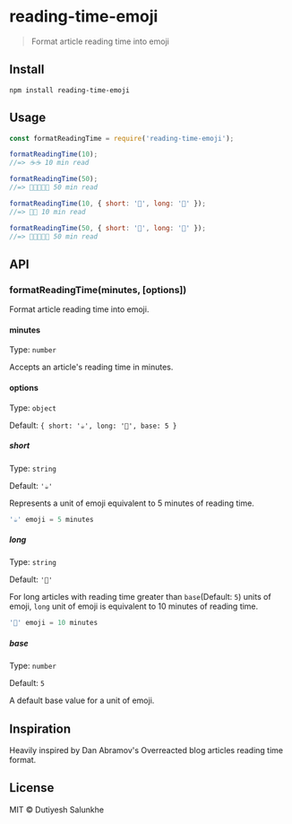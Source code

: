 # reading-time-emoji

> Format article reading time into emoji


## Install

```
npm install reading-time-emoji
```


## Usage

```js
const formatReadingTime = require('reading-time-emoji');

formatReadingTime(10);
//=> ☕☕ 10 min read

formatReadingTime(50);
//=> 🍱🍱🍱🍱🍱 50 min read

formatReadingTime(10, { short: '🍰', long: '🎂' });
//=> 🍰🍰 10 min read

formatReadingTime(50, { short: '🍰', long: '🎂' });
//=> 🎂🎂🎂🎂🎂 50 min read

```


## API

### formatReadingTime(minutes, [options])

Format article reading time into emoji.

#### minutes

Type: `number`

Accepts an article's reading time in minutes.

#### options

Type: `object`

Default: `{ short: '☕', long: '🍱', base: 5 }`

##### short

Type: `string`

Default: `'☕'`

Represents a unit of emoji equivalent to 5 minutes of reading time.

```js
'☕' emoji = 5 minutes
```

##### long

Type: `string`

Default: `'🍱'`

For long articles with reading time greater than `base`(Default: `5`) units of emoji, `long` unit of emoji is equivalent to 10 minutes of reading time.

```js
'🍱' emoji = 10 minutes
```

##### base

Type: `number`

Default: `5`

A default base value for a unit of emoji.


## Inspiration

Heavily inspired by Dan Abramov's Overreacted blog articles reading time format.


## License

MIT © Dutiyesh Salunkhe
